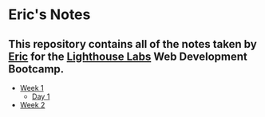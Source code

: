# Eric's Notes
## This repository contains all of the notes taken by [Eric](https://github.com/Name-3R1C) for the [Lighthouse Labs](https://www.lighthouselabs.ca/) Web Development Bootcamp.

* [Week 1](/Week_1/)
  * [Day 1](/Week_1/Day_1/)
* [Week 2](/Week_2)